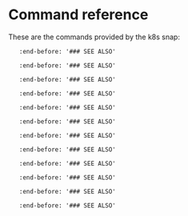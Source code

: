 # Command reference

These are the commands provided by the k8s snap:

```{include} ../_parts/commands/k8s.md
   :end-before: '### SEE ALSO'
```

```{include} ../_parts/commands/k8s_bootstrap.md
   :end-before: '### SEE ALSO'
```

```{include} ../_parts/commands/k8s_config.md
   :end-before: '### SEE ALSO'
```

```{include} ../_parts/commands/k8s_disable.md
   :end-before: '### SEE ALSO'
```

```{include} ../_parts/commands/k8s_enable.md
   :end-before: '### SEE ALSO'
```

```{include} ../_parts/commands/k8s_get-join-token.md
   :end-before: '### SEE ALSO'
```

```{include} ../_parts/commands/k8s_get.md
   :end-before: '### SEE ALSO'
```

```{include} ../_parts/commands/k8s_join-cluster.md
   :end-before: '### SEE ALSO'
```

```{include} ../_parts/commands/k8s_kubectl.md
   :end-before: '### SEE ALSO'
```

```{include} ../_parts/commands/k8s_remove-node.md
   :end-before: '### SEE ALSO'
```

```{include} ../_parts/commands/k8s_set.md
   :end-before: '### SEE ALSO'
```

```{include} ../_parts/commands/k8s_status.md
   :end-before: '### SEE ALSO'
```
